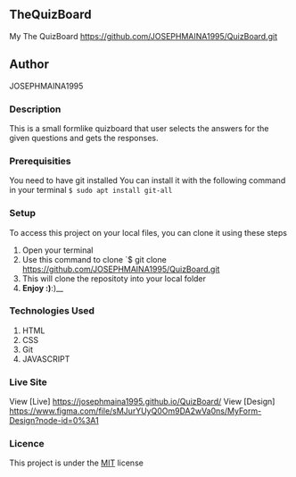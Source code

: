 ## TheQuizBoard
My The QuizBoard https://github.com/JOSEPHMAINA1995/QuizBoard.git
## Author
JOSEPHMAINA1995
### Description
This is a small formlike quizboard that user selects the answers for the given questions and gets the responses.
### Prerequisities
You need to have git installed
You can install it with the following command in your terminal
`$ sudo apt install git-all`
### Setup
To access this project on your local files, you can clone it using these steps
1. Open your terminal
1. Use this command to clone `$ git clone
https://github.com/JOSEPHMAINA1995/QuizBoard.git
1. This will clone the repositoty into your local folder
1. __Enjoy :)__:)__
### Technologies Used
1. HTML
1. CSS
1. Git
1. JAVASCRIPT

### Live Site
View [Live] https://josephmaina1995.github.io/QuizBoard/
View [Design] https://www.figma.com/file/sMJurYUyQ0Om9DA2wVa0ns/MyForm-Design?node-id=0%3A1
### Licence
This project is under the  [MIT](license) license
